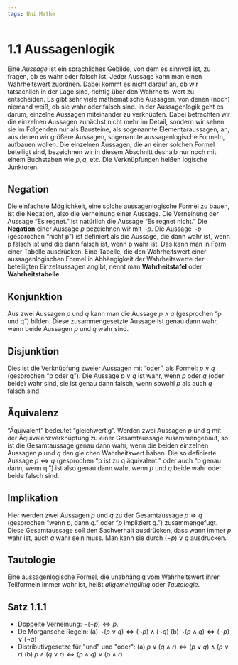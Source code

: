 ```yaml
---
tags: Uni Mathe
---
```

# 1.1 Aussagenlogik
Eine *Aussage* ist ein sprachliches Gebilde, von dem es sinnvoll ist, zu fragen, ob es wahr oder falsch ist.
Jeder Aussage kann man einen Wahrheitswert zuordnen. Dabei kommt es nicht darauf an, ob wir tatsachlich in der Lage sind, richtig über den Wahrheits-wert zu entscheiden. Es gibt sehr viele mathematische Aussagen, von denen (noch) niemand weiß, ob sie wahr oder falsch sind.
In der Aussagenlogik geht es darum, einzelne Aussagen miteinander zu verknüpfen. Dabei betrachten wir die einzelnen Aussagen zunächst nicht mehr im Detail, sondern wir sehen sie im Folgenden nur als Bausteine, als sogenannte Elementaraussagen, an, aus denen wir größere Aussagen, sogenannte aussagenlogische Formeln, aufbauen wollen. Die einzelnen Aussagen, die an einer solchen Formel beteiligt sind, bezeichnen wir in diesem Abschnitt deshalb nur noch mit einem Buchstaben wie $p, q$, etc. Die Verknüpfungen heißen logische Junktoren.
## Negation
Die einfachste Möglichkeit, eine solche aussagenlogische Formel zu bauen, ist die Negation, also die Verneinung einer Aussage. Die Verneinung der Aussage “Es regnet.” ist natürlich die Aussage “Es regnet nicht.” Die __Negation__ einer Aussage $p$ bezeichnen wir mit $¬p$. Die Aussage $¬p$ (gesprochen “nicht p”) ist definiert als die Aussage, die dann wahr ist, wenn p falsch ist und die dann falsch ist, wenn p wahr ist. Das kann man in Form einer Tabelle ausdrücken. Eine Tabelle, die den Wahrheitswert einer aussagenlogischen Formel in Abhängigkeit der Wahrheitswerte der beteiligten Einzelaussagen angibt, nennt man __Wahrheitstafel__ oder __Wahrheitstabelle__.
## Konjunktion
Aus zwei Aussagen $p$ und $q$ kann man die Aussage $p∧q$ (gesprochen “p und q”) bilden. Diese zusammengesetzte Aussage ist genau dann wahr, wenn beide Aussagen $p$ und $q$ wahr sind.
## Disjunktion
Dies ist die Verknüpfung zweier Aussagen mit “oder”, als Formel: $p ∨ q$ (gesprochen “p oder q”). Die Aussage $p ∨ q$ ist wahr, wenn $p$ oder $q$ (oder beide) wahr sind, sie ist genau dann falsch, wenn sowohl $p$ als auch $q$ falsch sind.
## Äquivalenz
“Äquivalent” bedeutet “gleichwertig”. Werden zwei Aussagen $p$ und $q$ mit der Äquivalenzverknüpfung zu einer Gesamtaussage zusammengebaut, so ist die Gesamtaussage genau dann wahr, wenn die beiden einzelnen Aussagen $p$ und $q$ den gleichen Wahrheitswert haben. Die so definierte Aussage $p ⇔ q$ (gesprochen “p ist zu q äquivalent.” oder auch “p genau dann, wenn q.”) ist also genau dann wahr, wenn $p$ und $q$ beide wahr oder beide falsch sind.
## Implikation
Hier werden zwei Aussagen $p$ und $q$ zu der Gesamtaussage $p ⇒ q$ (gesprochen “wenn $p$, dann $q$.” oder “$p$ impliziert $q$.”) zusammengefugt. Diese Gesamtaussage soll den Sachverhalt ausdrücken, dass wann immer $p$ wahr ist, auch $q$ wahr sein muss. Man kann sie durch $(¬p) ∨ q$ ausdrucken.
## Tautologie
Eine aussagenlogische Formel, die unabhängig vom Wahrheitswert ihrer Teilformeln immer wahr ist, heißt *allgemeingültig* oder *Tautologie*.
## Satz 1.1.1
- Doppelte Verneinung: $¬(¬p) ⇔ p$.
- De Morgansche Regeln: 
	(a) $¬(p ∨ q) ⇔ (¬p) ∧ (¬q)$
	(b) $¬(p ∧ q) ⇔ (¬p) ∨ (¬q)$
- Distributivgesetze für "und" und "oder":
	(a) $p ∨ (q ∧ r) ⇔ (p ∨ q) ∧ (p ∨ r)$
	(b) $p ∧ (q ∨ r) ⇔ (p ∧ q) ∨ (p ∧ r)$
